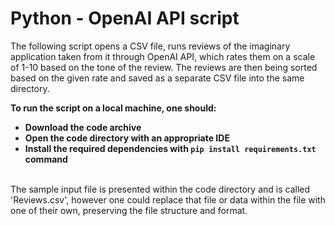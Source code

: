 # Python - OpenAI API script


The following script opens a CSV file, runs reviews of the imaginary application taken from it through OpenAI API, which rates them on a scale of 1-10 based on the tone of the review.
The reviews are then being sorted based on the given rate and saved as a separate CSV file into the same directory. 


<b>To run the script on a local machine, one should:

<ul>
  <li>Download the code archive</li>
  <li>Open the code directory with an appropriate IDE</li>
  <li>Install the required dependencies with <code>pip install requirements.txt</code> command</li>
</ul>
</b>

<br>
The sample input file is presented within the code directory and is called 'Reviews.csv', however one could replace that file or data within the file with one of 
their own, preserving the file structure and format.
